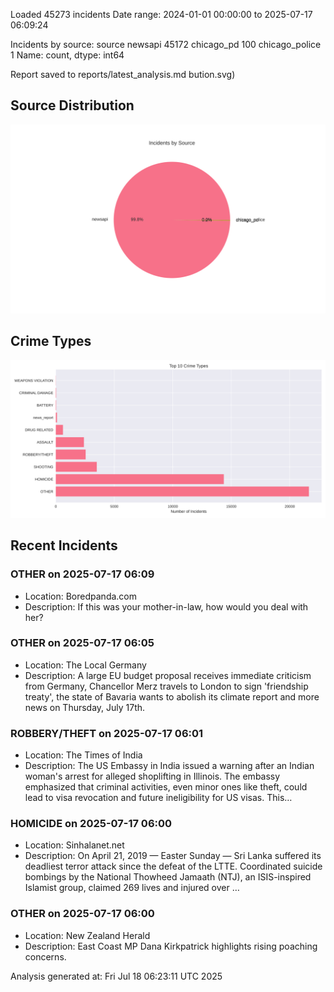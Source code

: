
Loaded 45273 incidents
Date range: 2024-01-01 00:00:00 to 2025-07-17 06:09:24

Incidents by source:
source
newsapi           45172
chicago_pd          100
chicago_police        1
Name: count, dtype: int64

Report saved to reports/latest_analysis.md
bution.svg)

## Source Distribution
![Source Distribution](images/source_distribution.svg)

## Crime Types
![Crime Types](images/crime_types.svg)

## Recent Incidents

### OTHER on 2025-07-17 06:09
- Location: Boredpanda.com
- Description: If this was your mother-in-law, how would you deal with her?


### OTHER on 2025-07-17 06:05
- Location: The Local Germany
- Description: A large EU budget proposal receives immediate criticism from Germany, Chancellor Merz travels to London to sign 'friendship treaty', the state of Bavaria wants to abolish its climate report and more news on Thursday, July 17th.


### ROBBERY/THEFT on 2025-07-17 06:01
- Location: The Times of India
- Description: The US Embassy in India issued a warning after an Indian woman's arrest for alleged shoplifting in Illinois. The embassy emphasized that criminal activities, even minor ones like theft, could lead to visa revocation and future ineligibility for US visas. This…


### HOMICIDE on 2025-07-17 06:00
- Location: Sinhalanet.net
- Description: On April 21, 2019 — Easter Sunday — Sri Lanka suffered its deadliest terror attack since the defeat of the LTTE. Coordinated suicide bombings by the National Thowheed Jamaath (NTJ), an ISIS-inspired Islamist group, claimed 269 lives and injured over …


### OTHER on 2025-07-17 06:00
- Location: New Zealand Herald
- Description: East Coast MP Dana Kirkpatrick highlights rising poaching concerns.

Analysis generated at: Fri Jul 18 06:23:11 UTC 2025
